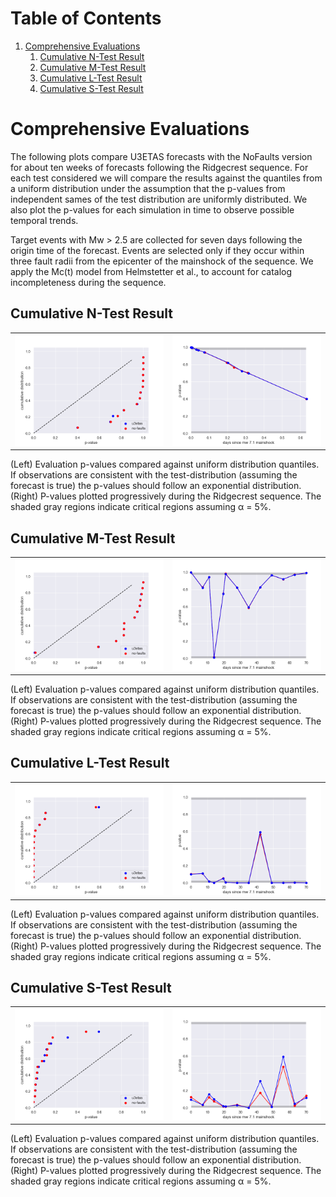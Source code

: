 # Table of Contents
1. [Comprehensive Evaluations](#comprehensive_evaluations)
   1. [Cumulative N-Test Result](#cumulative_n-test_result)
   1. [Cumulative M-Test Result](#cumulative_m-test_result)
   1. [Cumulative L-Test Result](#cumulative_l-test_result)
   1. [Cumulative S-Test Result](#cumulative_s-test_result)
# Comprehensive Evaluations <a name="comprehensive_evaluations"></a>

The following plots compare U3ETAS forecasts with the NoFaults version for about ten weeks of forecasts following the Ridgecrest sequence. For each test considered we will compare the results against the quantiles from a uniform distribution under the assumption that the p-values from independent sames of the test distribution are uniformly distributed. We also plot the p-values for each simulation in time to observe possible temporal trends.  
 
Target events with Mw > 2.5 are collected for seven days following the origin time of the forecast. Events are selected only if they occur within three fault radii from the epicenter of the mainshock of the sequence. We apply the Mc(t) model from Helmstetter et al., to account for  catalog incompleteness during the sequence.
## Cumulative N-Test Result  <a name="cumulative_n-test_result"></a>



| | |
| --- | --- |
|  ![](plots/uniform_distr-n-test-mw_2p5.png) | ![](plots/cumulative-n-test_mw_2p5.png) |
(Left) Evaluation p-values compared against uniform distribution quantiles. If observations are consistent with the test-distribution (assuming the forecast is true) the p-values should follow an exponential distribution. (Right) P-values plotted progressively during the Ridgecrest sequence. The shaded gray regions indicate critical regions assuming α = 5%.
## Cumulative M-Test Result  <a name="cumulative_m-test_result"></a>



| | |
| --- | --- |
|  ![](plots/uniform_distr-m-test-mw_2p5.png) | ![](plots/cumulative-m-test_mw_2p5.png) |
(Left) Evaluation p-values compared against uniform distribution quantiles. If observations are consistent with the test-distribution (assuming the forecast is true) the p-values should follow an exponential distribution. (Right) P-values plotted progressively during the Ridgecrest sequence. The shaded gray regions indicate critical regions assuming α = 5%.
## Cumulative L-Test Result  <a name="cumulative_l-test_result"></a>



| | |
| --- | --- |
|  ![](plots/uniform_distr-l-test-mw_2p5.png) | ![](plots/cumulative-l-test_mw_2p5.png) |
(Left) Evaluation p-values compared against uniform distribution quantiles. If observations are consistent with the test-distribution (assuming the forecast is true) the p-values should follow an exponential distribution. (Right) P-values plotted progressively during the Ridgecrest sequence. The shaded gray regions indicate critical regions assuming α = 5%.
## Cumulative S-Test Result  <a name="cumulative_s-test_result"></a>



| | |
| --- | --- |
|  ![](plots/uniform_distr-s-test-mw_2p5.png) | ![](plots/cumulative-s-test_mw_2p5.png) |
(Left) Evaluation p-values compared against uniform distribution quantiles. If observations are consistent with the test-distribution (assuming the forecast is true) the p-values should follow an exponential distribution. (Right) P-values plotted progressively during the Ridgecrest sequence. The shaded gray regions indicate critical regions assuming α = 5%.
